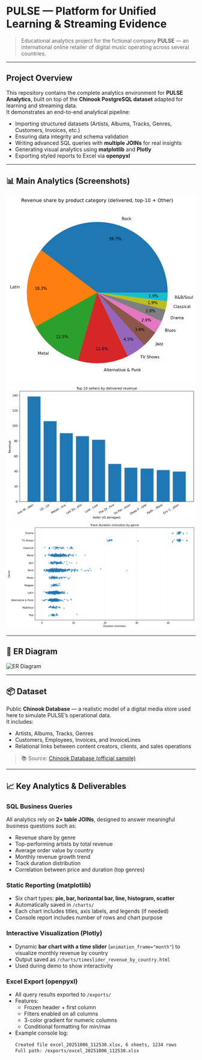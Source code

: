 # PULSE — Platform for Unified Learning & Streaming Evidence
> Educational analytics project for the fictional company **PULSE** — an international online retailer of digital music operating across several countries.
---

## Project Overview
This repository contains the complete analytics environment for **PULSE Analytics**, built on top of the **Chinook PostgreSQL dataset** adapted for learning and streaming data.  
It demonstrates an end-to-end analytical pipeline:

- Importing structured datasets (Artists, Albums, Tracks, Genres, Customers, Invoices, etc.)  
- Ensuring data integrity and schema validation  
- Writing advanced SQL queries with **multiple JOINs** for real insights  
- Generating visual analytics using **matplotlib** and **Plotly**  
- Exporting styled reports to Excel via **openpyxl**  

---

## 📊 Main Analytics (Screenshots)
![Pie Chart](charts/01_pie_revenue_by_category.png)  
![Bar Chart](charts/02_bar_top_sellers_by_revenue.png)  
![Horizontal Bar](charts/06_duration_by_genre_strip.png)  

---

## 🧩 ER Diagram
![ER Diagram](er/chinook-er-diagram.png)

---

## 📦 Dataset
Public **Chinook Database** — a realistic model of a digital media store used here to simulate PULSE’s operational data.  
It includes:
- Artists, Albums, Tracks, Genres  
- Customers, Employees, Invoices, and InvoiceLines  
- Relational links between content creators, clients, and sales operations  

> 📚 Source: [Chinook Database (official sample)](https://github.com/lerocha/chinook-database)

---

## 📈 Key Analytics & Deliverables

### SQL Business Queries
All analytics rely on **2+ table JOINs**, designed to answer meaningful business questions such as:
- Revenue share by genre  
- Top-performing artists by total revenue  
- Average order value by country  
- Monthly revenue growth trend  
- Track duration distribution  
- Correlation between price and duration (top genres)

### Static Reporting (matplotlib)
- Six chart types: **pie, bar, horizontal bar, line, histogram, scatter**  
- Automatically saved in `/charts/`  
- Each chart includes titles, axis labels, and legends (if needed)  
- Console report includes number of rows and chart purpose  

### Interactive Visualization (Plotly)
- Dynamic **bar chart with a time slider** (`animation_frame="month"`) to visualize monthly revenue by country  
- Output saved as `/charts/timeslider_revenue_by_country.html`  
- Used during demo to show interactivity  

### Excel Export (openpyxl)
- All query results exported to `/exports/`  
- Features:
  - Frozen header + first column  
  - Filters enabled on all columns  
  - 3-color gradient for numeric columns  
  - Conditional formatting for min/max  
- Example console log:
  ```text
  Created file excel_20251006_112530.xlsx, 6 sheets, 1234 rows
  Full path: /exports/excel_20251006_112530.xlsx

